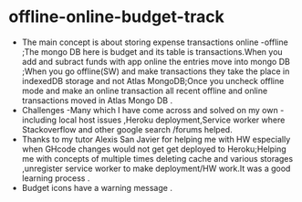 # offline-online-budget-track
* The main concept is  about storing expense transactions online -offline ;The mongo DB here is budget and its table is  transactions.When you add and subract funds with app online the entries move into mongo DB ;When you go offline(SW) and make transactions they take the place in indexedDB storage  and not Atlas MongoDB;Once you uncheck offline mode and make an online transaction all recent offline and online transactions moved in Atlas Mongo DB .
* Challenges -Many which I have come across and solved on my own -including local host issues ,Heroku deployment,Service worker  where Stackoverflow and other google search /forums helped.
* Thanks to my tutor Alexis San Javier for helping me with HW especially when GHcode changes  would not get get deployed to Heroku;Helping me with concepts of multiple times deleting cache and various storages  ,unregister service worker to make deployment/HW work.It was a good learning process .
* Budget icons have a  warning message .
